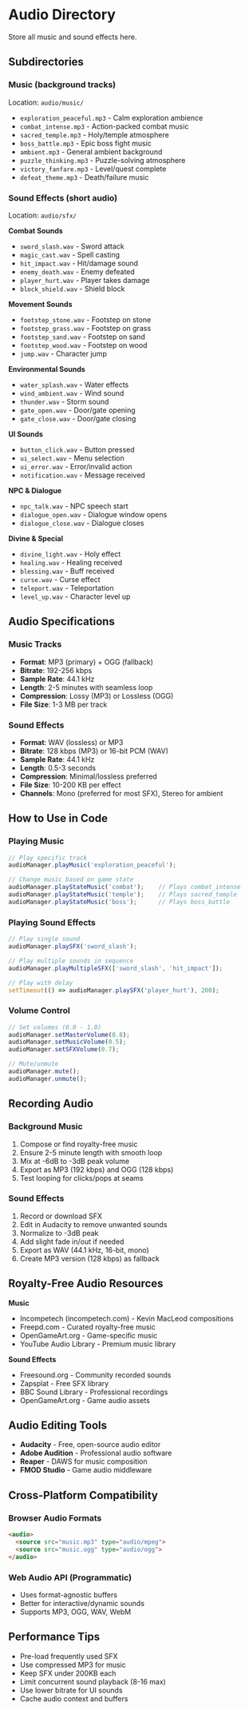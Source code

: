 # Audio Directory

Store all music and sound effects here.

## Subdirectories

### Music (background tracks)
Location: `audio/music/`

- `exploration_peaceful.mp3` - Calm exploration ambience
- `combat_intense.mp3` - Action-packed combat music
- `sacred_temple.mp3` - Holy/temple atmosphere
- `boss_battle.mp3` - Epic boss fight music
- `ambient.mp3` - General ambient background
- `puzzle_thinking.mp3` - Puzzle-solving atmosphere
- `victory_fanfare.mp3` - Level/quest complete
- `defeat_theme.mp3` - Death/failure music

### Sound Effects (short audio)
Location: `audio/sfx/`

**Combat Sounds**
- `sword_slash.wav` - Sword attack
- `magic_cast.wav` - Spell casting
- `hit_impact.wav` - Hit/damage sound
- `enemy_death.wav` - Enemy defeated
- `player_hurt.wav` - Player takes damage
- `block_shield.wav` - Shield block

**Movement Sounds**
- `footstep_stone.wav` - Footstep on stone
- `footstep_grass.wav` - Footstep on grass
- `footstep_sand.wav` - Footstep on sand
- `footstep_wood.wav` - Footstep on wood
- `jump.wav` - Character jump

**Environmental Sounds**
- `water_splash.wav` - Water effects
- `wind_ambient.wav` - Wind sound
- `thunder.wav` - Storm sound
- `gate_open.wav` - Door/gate opening
- `gate_close.wav` - Door/gate closing

**UI Sounds**
- `button_click.wav` - Button pressed
- `ui_select.wav` - Menu selection
- `ui_error.wav` - Error/invalid action
- `notification.wav` - Message received

**NPC & Dialogue**
- `npc_talk.wav` - NPC speech start
- `dialogue_open.wav` - Dialogue window opens
- `dialogue_close.wav` - Dialogue closes

**Divine & Special**
- `divine_light.wav` - Holy effect
- `healing.wav` - Healing received
- `blessing.wav` - Buff received
- `curse.wav` - Curse effect
- `teleport.wav` - Teleportation
- `level_up.wav` - Character level up

## Audio Specifications

### Music Tracks
- **Format**: MP3 (primary) + OGG (fallback)
- **Bitrate**: 192-256 kbps
- **Sample Rate**: 44.1 kHz
- **Length**: 2-5 minutes with seamless loop
- **Compression**: Lossy (MP3) or Lossless (OGG)
- **File Size**: 1-3 MB per track

### Sound Effects
- **Format**: WAV (lossless) or MP3
- **Bitrate**: 128 kbps (MP3) or 16-bit PCM (WAV)
- **Sample Rate**: 44.1 kHz
- **Length**: 0.5-3 seconds
- **Compression**: Minimal/lossless preferred
- **File Size**: 10-200 KB per effect
- **Channels**: Mono (preferred for most SFX), Stereo for ambient

## How to Use in Code

### Playing Music
```javascript
// Play specific track
audioManager.playMusic('exploration_peaceful');

// Change music based on game state
audioManager.playStateMusic('combat');    // Plays combat_intense
audioManager.playStateMusic('temple');    // Plays sacred_temple
audioManager.playStateMusic('boss');      // Plays boss_battle
```

### Playing Sound Effects
```javascript
// Play single sound
audioManager.playSFX('sword_slash');

// Play multiple sounds in sequence
audioManager.playMultipleSFX(['sword_slash', 'hit_impact']);

// Play with delay
setTimeout(() => audioManager.playSFX('player_hurt'), 200);
```

### Volume Control
```javascript
// Set volumes (0.0 - 1.0)
audioManager.setMasterVolume(0.8);
audioManager.setMusicVolume(0.5);
audioManager.setSFXVolume(0.7);

// Mute/unmute
audioManager.mute();
audioManager.unmute();
```

## Recording Audio

### Background Music
1. Compose or find royalty-free music
2. Ensure 2-5 minute length with smooth loop
3. Mix at -6dB to -3dB peak volume
4. Export as MP3 (192 kbps) and OGG (128 kbps)
5. Test looping for clicks/pops at seams

### Sound Effects
1. Record or download SFX
2. Edit in Audacity to remove unwanted sounds
3. Normalize to -3dB peak
4. Add slight fade in/out if needed
5. Export as WAV (44.1 kHz, 16-bit, mono)
6. Create MP3 version (128 kbps) as fallback

## Royalty-Free Audio Resources

**Music**
- Incompetech (incompetech.com) - Kevin MacLeod compositions
- Freepd.com - Curated royalty-free music
- OpenGameArt.org - Game-specific music
- YouTube Audio Library - Premium music library

**Sound Effects**
- Freesound.org - Community recorded sounds
- Zapsplat - Free SFX library
- BBC Sound Library - Professional recordings
- OpenGameArt.org - Game audio assets

## Audio Editing Tools
- **Audacity** - Free, open-source audio editor
- **Adobe Audition** - Professional audio software
- **Reaper** - DAWS for music composition
- **FMOD Studio** - Game audio middleware

## Cross-Platform Compatibility

### Browser Audio Formats
```html
<audio>
  <source src="music.mp3" type="audio/mpeg">
  <source src="music.ogg" type="audio/ogg">
</audio>
```

### Web Audio API (Programmatic)
- Uses format-agnostic buffers
- Better for interactive/dynamic sounds
- Supports MP3, OGG, WAV, WebM

## Performance Tips
- Pre-load frequently used SFX
- Use compressed MP3 for music
- Keep SFX under 200KB each
- Limit concurrent sound playback (8-16 max)
- Use lower bitrate for UI sounds
- Cache audio context and buffers
